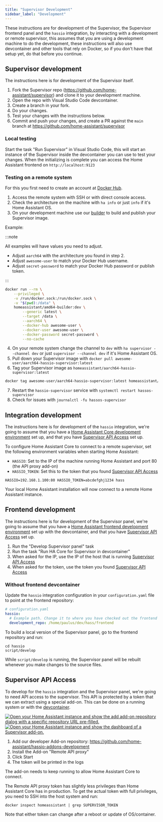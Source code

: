 ```yaml
---
title: "Supervisor Development"
sidebar_label: "Development"
---
```


These instructions are for development of the Supervisor, the Supervisor frontend panel and the `hassio` integration, by interacting with a development or remote supervisor, this assumes that you are using a development machine to do the development, these instructions will also use devcontainer and other tools that rely on Docker, so if you don't have that setup yet, do that before you continue.

## Supervisor development

The instructions here is for development of the Supervisor itself.

1. Fork the Supervisor repo (https://github.com/home-assistant/supervisor) and clone it to your development machine.
2. Open the repo with Visual Studio Code devcontainer.
3. Create a branch in your fork.
4. Do your changes.
5. Test your changes with the instructions below.
6. Commit and push your changes, and create a PR against the `main` branch at https://github.com/home-assistant/supervisor

### Local testing

Start the task "Run Supervisor" in Visual Studio Code, this will start an instance of the Supervisor inside the devcontainer you can use to test your changes.
When the initializing is complete you can access the Home Assistant frontend on `http://localhost:9123`

### Testing on a remote system

For this you first need to create an account at [Docker Hub](https://hub.docker.com/).

1. Access the remote system with SSH or with direct console access.
2. Check the architecture on the machine with `ha info` or just `info` if it's Home Assistant OS.
3. On your development machine use our [builder](https://github.com/home-assistant/builder) to build and publish your Supervisor image.

Example:

:::note

All examples will have values you need to adjust.

- Adjust `aarch64` with the architecture you found in step 2.
- Adjust `awesome-user` to match your Docker Hub username.
- Adjust `secret-password` to match your Docker Hub password or publish token.

:::

```bash
docker run --rm \
    --privileged \
    -v /run/docker.sock:/run/docker.sock \
    -v "$(pwd):/data" \
    homeassistant/amd64-builder:dev \
        --generic latest \
        --target /data \
        --aarch64 \
        --docker-hub awesome-user \
        --docker-user awesome-user \
        --docker-password secret-password \
        --no-cache
```

4. On your remote system change the channel to `dev` with `ha supervisor --channel dev` or just `supervisor --channel dev` if it's Home Assistant OS.
5. Pull down your Supervisor image with `docker pull awesome-user/aarch64-hassio-supervisor:latest`
6. Tag your Supervisor image as `homeassistant/aarch64-hassio-supervisor:latest`

```bash
docker tag awesome-user/aarch64-hassio-supervisor:latest homeassistant/aarch64-hassio-supervisor:latest
```

7. Restart the `hassio-supervisor` service with `systemctl restart hassos-supervisor`
8. Check for issues with `journalctl -fu hassos-supervisor`

## Integration development

The instructions here is for development of the `hassio` integration, we're going to assume that you have a [Home Assistant Core development environment](development_environment.mdx) set up, and that you have [Supervisor API Access](#supervisor-api-access) set up.

To configure Home Assistant Core to connect to a remote supervisor, set the following environment variables when starting Home Assistant:

- `HASSIO`: Set to the IP of the machine running Home Assistant and port 80 (the API proxy add-on)
- `HASSIO_TOKEN`: Set this to the token that you found [Supervisor API Access](#supervisor-api-access)

```shell
HASSIO=192.168.1.100:80 HASSIO_TOKEN=abcdefghj1234 hass
```

Your local Home Assistant installation will now connect to a remote Home Assistant instance.

## Frontend development

The instructions here is for development of the Supervisor panel, we're going to assume that you have a [Home Assistant frontend development environment](/frontend/development.md) set up with the devcontainer, and that you have [Supervisor API Access](#supervisor-api-access) set up.

1. Run the "Develop Supervisor panel" task
2. Run the task "Run HA Core for Supervisor in devcontainer"
3. When asked for the IP, use the IP of the host that is running [Supervisor API Access](#supervisor-api-access)
4. When asked for the token, use the token you found [Supervisor API Access](#supervisor-api-access)

### Without frontend devcontainer

Update the `hassio` integration configuration in your `configuration.yaml` file to point at the frontend repository:

```yaml
# configuration.yaml
hassio:
  # Example path. Change it to where you have checked out the frontend repository
  development_repo: /home/paulus/dev/hass/frontend
```

To build a local version of the Supervisor panel, go to the frontend repository and run:

```shell
cd hassio
script/develop
```

While `script/develop` is running, the Supervisor panel will be rebuilt whenever you make changes to the source files.

## Supervisor API Access

To develop for the `hassio` integration and the Supervisor panel, we're going to need API access to the supervisor. This API is protected by a token that we can extract using a special add-on. This can be done on a running system or with the [devcontainer](#local-testing).

[![Open your Home Assistant instance and show the add add-on repository dialog with a specific repository URL pre-filled.](https://my.home-assistant.io/badges/supervisor_add_addon_repository.svg)](https://my.home-assistant.io/redirect/supervisor_add_addon_repository/?repository_url=https%3A%2F%2Fgithub.com%2Fhome-assistant%2Fhassio-addons-development)
[![Open your Home Assistant instance and show the dashboard of a Supervisor add-on.](https://my.home-assistant.io/badges/supervisor_addon.svg)](https://my.home-assistant.io/redirect/supervisor_addon/?addon=ae6e943c_remote_api)

1. Add our developer Add-on repository: <https://github.com/home-assistant/hassio-addons-development>
2. Install the Add-on "Remote API proxy"
3. Click Start
4. The token will be printed in the logs

The add-on needs to keep running to allow Home Assistant Core to connect.

The Remote API proxy token has slightly less privileges than Home Assistant Core has in production. To get the actual token with full privileges, you need to SSH into the host system and run:

```shell
docker inspect homeassistant | grep SUPERVISOR_TOKEN
```

Note that either token can change after a reboot or update of OS/container.
